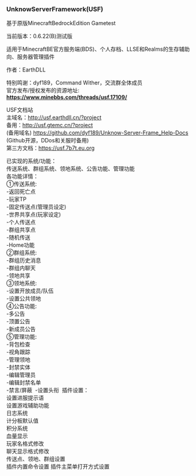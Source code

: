 ### UnknowServerFramework(USF)

基于原版MinecraftBedrockEdition Gametest

当前版本：0.6.22(B)测试版

适用于MinecraftBE官方服务端(BDS)、个人存档、LLSE和Realms的生存辅助向、服务器管理插件

作者：EarthDLL


特别鸣谢：dyf189，Command Wither，交流群全体成员  
官方发布/授权发布的资源地址:
__https://www.minebbs.com/threads/usf.17109/__  

USF文档站  
主域名：http://usf.earthdll.cn/?project  
备用：http://usf.gtemc.cn/?project  
(备用域名)
https://github.com/dyf189/Unknow-Server-Frame_Help-Docs
(Github开源，DDos和关服时备用)  
第三方文档：https://usf.7b7t.eu.org  


已实现的系统/功能：  
传送系统、群组系统、领地系统、公告功能、管理功能  
各功能详情：  
①传送系统:​  
-返回死亡点​  
-玩家TP​  
-固定传送点(管理员设定)​  
-世界共享点(玩家设定)​  
-个人传送点​  
-群组共享点​  
-随机传送​  
-Home功能​  
②群组系统:​  
-群组历史消息​  
-群组内聊天​  
-领地共享​  
③领地系统:​  
-设置开放成员/队伍​  
-设置公共领地​  
④公告功能:​  
-多公告​  
-顶置公告​  
-新成员公告​  
⑤管理功能:​  
-背包检查​  
-视角跟踪​  
-管理领地​  
-封禁实体​  
-编辑管理员​  
-编辑封禁名单​  
-禁言/屏蔽  ​
-设置头衔  ​
插件设置：  
设置进服提示语  
设置游戏辅助功能  
日志系统  
计分板默认值  
积分系统  
血量显示  
玩家名格式修改  
聊天显示格式修改  
传送点、领地、群组设置  
插件内置命令设置
插件主菜单打开方式设置
